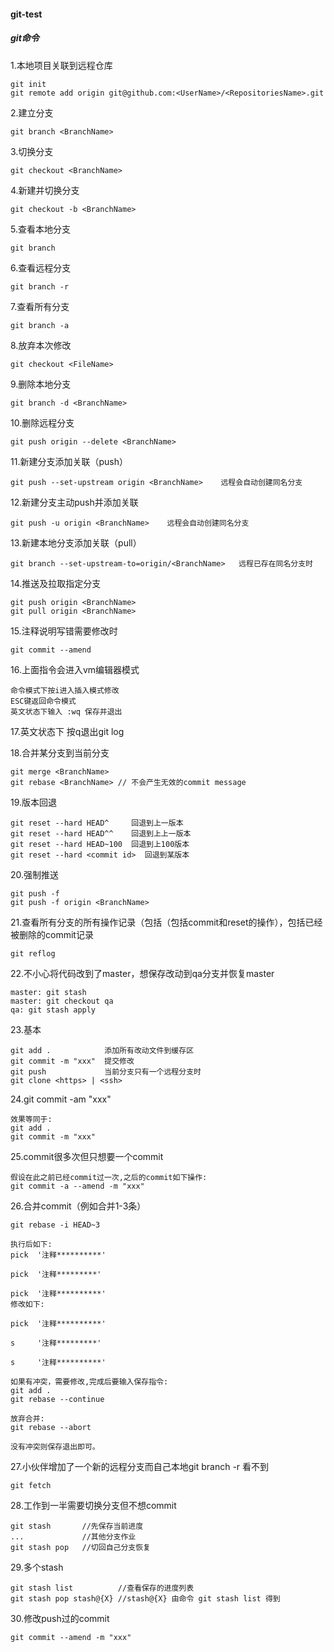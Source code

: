#### git-test
##### git命令

1.本地项目关联到远程仓库
```git
git init
git remote add origin git@github.com:<UserName>/<RepositoriesName>.git
```

2.建立分支
```git
git branch <BranchName>
```

3.切换分支
```git
git checkout <BranchName>
```

4.新建并切换分支
```git
git checkout -b <BranchName>
```

5.查看本地分支
```git
git branch
```

6.查看远程分支
```git
git branch -r
```

7.查看所有分支
```git
git branch -a
```

8.放弃本次修改
```git
git checkout <FileName>
```

9.删除本地分支
```git
git branch -d <BranchName>
```

10.删除远程分支
```git
git push origin --delete <BranchName>
```

11.新建分支添加关联（push）
```git
git push --set-upstream origin <BranchName>    远程会自动创建同名分支
```

12.新建分支主动push并添加关联
```git
git push -u origin <BranchName>    远程会自动创建同名分支
```

13.新建本地分支添加关联（pull）
```
git branch --set-upstream-to=origin/<BranchName>   远程已存在同名分支时
```

14.推送及拉取指定分支
```git
git push origin <BranchName>
git pull origin <BranchName>
```

15.注释说明写错需要修改时
```git
git commit --amend
```

16.上面指令会进入vm编辑器模式
```git
命令模式下按i进入插入模式修改
ESC键返回命令模式
英文状态下输入 :wq 保存并退出
```

17.英文状态下 按q退出git log

18.合并某分支到当前分支
```git
git merge <BranchName>
git rebase <BranchName> // 不会产生无效的commit message
```

19.版本回退
```git
git reset --hard HEAD^     回退到上一版本
git reset --hard HEAD^^    回退到上上一版本
git reset --hard HEAD~100  回退到上100版本
git reset --hard <commit id>  回退到某版本
```

20.强制推送
```git
git push -f
git push -f origin <BranchName>
```

21.查看所有分支的所有操作记录（包括（包括commit和reset的操作），包括已经被删除的commit记录
```git
git reflog
```

22.不小心将代码改到了master，想保存改动到qa分支并恢复master
```git
master: git stash
master: git checkout qa
qa: git stash apply
```

23.基本
```git
git add .            添加所有改动文件到缓存区
git commit -m "xxx"  提交修改
git push             当前分支只有一个远程分支时
git clone <https> | <ssh>
```

24.git commit -am "xxx"
```git
效果等同于:
git add .
git commit -m "xxx"
```

25.commit很多次但只想要一个commit
```git
假设在此之前已经commit过一次,之后的commit如下操作:
git commit -a --amend -m "xxx"
```

26.合并commit（例如合并1-3条）
```git
git rebase -i HEAD~3

执行后如下:
pick  '注释**********'

pick  '注释*********'

pick  '注释**********'
修改如下:

pick  '注释**********'

s     '注释*********'

s     '注释**********'

如果有冲突，需要修改,完成后要输入保存指令:
git add .  
git rebase --continue

放弃合并:
git rebase --abort

没有冲突则保存退出即可。
```

27.小伙伴增加了一个新的远程分支而自己本地git branch -r 看不到
```git
git fetch
```

28.工作到一半需要切换分支但不想commit
```git
git stash       //先保存当前进度
...             //其他分支作业
git stash pop   //切回自己分支恢复
```

29.多个stash
```git
git stash list          //查看保存的进度列表
git stash pop stash@{X} //stash@{X} 由命令 git stash list 得到
```

30.修改push过的commit
```git
git commit --amend -m "xxx"
```



